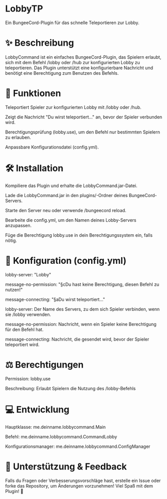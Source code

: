 # LobbyTP
Ein BungeeCord-Plugin für das schnelle Teleportieren zur Lobby.


# ✨ Beschreibung


LobbyCommand ist ein einfaches BungeeCord-Plugin, das Spielern erlaubt, sich mit dem Befehl /lobby oder /hub zur konfigurierten Lobby zu teleportieren. Das Plugin unterstützt eine konfigurierbare Nachricht und benötigt eine Berechtigung zum Benutzen des Befehls.

# 📂 Funktionen

Teleportiert Spieler zur konfigurierten Lobby mit /lobby oder /hub.

Zeigt die Nachricht "Du wirst teleportiert..." an, bevor der Spieler verbunden wird.

Berechtigungsprüfung (lobby.use), um den Befehl nur bestimmten Spielern zu erlauben.

Anpassbare Konfigurationsdatei (config.yml).

# 🛠 Installation

Kompiliere das Plugin und erhalte die LobbyCommand.jar-Datei.

Lade die LobbyCommand.jar in den plugins/-Ordner deines BungeeCord-Servers.

Starte den Server neu oder verwende /bungeecord reload.

Bearbeite die config.yml, um den Namen deines Lobby-Servers anzupassen.

Füge die Berechtigung lobby.use in dein Berechtigungssystem ein, falls nötig.


# 📝 Konfiguration (config.yml)

lobby-server: "Lobby"

message-no-permission: "§cDu hast keine Berechtigung, diesen Befehl zu nutzen!"

message-connecting: "§aDu wirst teleportiert..."

lobby-server: Der Name des Servers, zu dem sich Spieler verbinden, wenn sie /lobby verwenden.

message-no-permission: Nachricht, wenn ein Spieler keine Berechtigung für den Befehl hat.

message-connecting: Nachricht, die gesendet wird, bevor der Spieler teleportiert wird.

# ⚖ Berechtigungen

Permission: lobby.use

Beschreibung: Erlaubt Spielern die Nutzung des /lobby-Befehls

# 💻 Entwicklung

Hauptklasse: me.deinname.lobbycommand.Main

Befehl: me.deinname.lobbycommand.CommandLobby

Konfigurationsmanager: me.deinname.lobbycommand.ConfigManager

# 🔧 Unterstützung & Feedback

Falls du Fragen oder Verbesserungsvorschläge hast, erstelle ein Issue oder forke das Repository, um Änderungen vorzunehmen! Viel Spaß mit dem Plugin! 🚀
